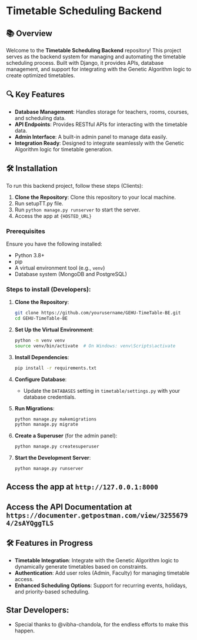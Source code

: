 # Timetable Scheduling Backend

## 📚 Overview
Welcome to the **Timetable Scheduling Backend** repository! This project serves as the backend system for managing and automating the timetable scheduling process. Built with Django, it provides APIs, database management, and support for integrating with the Genetic Algorithm logic to create optimized timetables.


## 🔍 Key Features
- **Database Management**: Handles storage for teachers, rooms, courses, and scheduling data.
- **API Endpoints**: Provides RESTful APIs for interacting with the timetable data.
- **Admin Interface**: A built-in admin panel to manage data easily.
- **Integration Ready**: Designed to integrate seamlessly with the Genetic Algorithm logic for timetable generation.


## 🛠️ Installation
To run this backend project, follow these steps (Clients):
1. **Clone the Repository**: Clone this repository to your local machine.
2. Run setupTT.py file.
3. Run `python manage.py runserver` to start the server.
4. Access the app at `{HOSTED_URL}`

### Prerequisites
Ensure you have the following installed:
- Python 3.8+  
- pip  
- A virtual environment tool (e.g., `venv`)  
- Database system (MongoDB and PostgreSQL)  

### Steps to install (Developers):
1. **Clone the Repository**:
   ```bash
   git clone https://github.com/yourusername/GEHU-TimeTable-BE.git
   cd GEHU-TimeTable-BE
   ```

2. **Set Up the Virtual Environment**:
   ```bash
   python -m venv venv
   source venv/bin/activate  # On Windows: venv\Scripts\activate
   ```

3. **Install Dependencies**:
   ```bash
   pip install -r requirements.txt
   ```

4. **Configure Database**:
   - Update the `DATABASES` setting in `timetable/settings.py` with your database credentials.

5. **Run Migrations**:
   ```bash
   python manage.py makemigrations
   python manage.py migrate
   ```

6. **Create a Superuser** (for the admin panel):
   ```bash
   python manage.py createsuperuser
   ```

7. **Start the Development Server**:
   ```bash
   python manage.py runserver
   ```


## Access the app at `http://127.0.0.1:8000`
## Access the API Documentation at `https://documenter.getpostman.com/view/32556794/2sAYQggTLS`


## 🛠️ Features in Progress
- **Timetable Integration**: Integrate with the Genetic Algorithm logic to dynamically generate timetables based on constraints.
- **Authentication**: Add user roles (Admin, Faculty) for managing timetable access.
- **Enhanced Scheduling Options**: Support for recurring events, holidays, and priority-based scheduling.


## Star Developers:
- Special thanks to @vibha-chandola, for the endless efforts to make this happen.